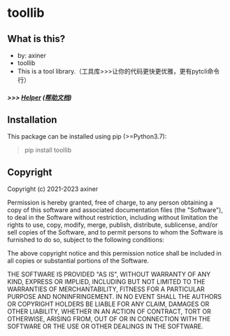 # toollib

## What is this?
* by: axiner
* toollib
* This is a tool library.（工具库>>>让你的代码更快更优雅，更有pytcli命令行）

##### *>>> [Helper](http://htmlpreview.github.io/?https://github.com/atpuxiner/toollib/blob/main/docs/helper.html) ([帮助文档](https://blog.csdn.net/atpuxiner/article/details/122114364))*


## Installation
This package can be installed using pip (>=Python3.7):
> pip install toollib


## Copyright
Copyright (c) 2021-2023 axiner

Permission is hereby granted, free of charge, to any person obtaining a copy
of this software and associated documentation files (the "Software"), to deal
in the Software without restriction, including without limitation the rights
to use, copy, modify, merge, publish, distribute, sublicense, and/or sell
copies of the Software, and to permit persons to whom the Software is
furnished to do so, subject to the following conditions:

The above copyright notice and this permission notice shall be included in all
copies or substantial portions of the Software.

THE SOFTWARE IS PROVIDED "AS IS", WITHOUT WARRANTY OF ANY KIND, EXPRESS OR
IMPLIED, INCLUDING BUT NOT LIMITED TO THE WARRANTIES OF MERCHANTABILITY,
FITNESS FOR A PARTICULAR PURPOSE AND NONINFRINGEMENT. IN NO EVENT SHALL THE
AUTHORS OR COPYRIGHT HOLDERS BE LIABLE FOR ANY CLAIM, DAMAGES OR OTHER
LIABILITY, WHETHER IN AN ACTION OF CONTRACT, TORT OR OTHERWISE, ARISING FROM,
OUT OF OR IN CONNECTION WITH THE SOFTWARE OR THE USE OR OTHER DEALINGS IN THE
SOFTWARE.
